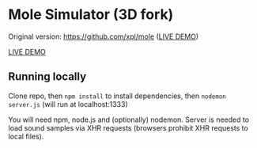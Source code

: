 # Mole Simulator (3D fork)

Original version: https://github.com/xpl/mole ([LIVE DEMO](http://xpl.github.io/mole/))

[LIVE DEMO](http://xplozive.github.io/mole/)

## Running locally

Clone repo, then `npm install` to install dependencies, then `nodemon server.js` (will run at localhost:1333)

You will need npm, node.js and (optionally) nodemon. Server is needed to load sound samples via XHR requests (browsers prohibit XHR requests to local files).

